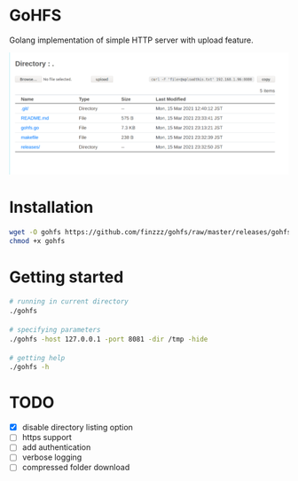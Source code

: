 # GoHFS
Golang implementation of simple HTTP server with upload feature.  

![](ss.png)
  
# Installation
```bash
wget -O gohfs https://github.com/finzzz/gohfs/raw/master/releases/gohfs-linux-amd64
chmod +x gohfs
```

# Getting started
```bash
# running in current directory
./gohfs

# specifying parameters
./gohfs -host 127.0.0.1 -port 8081 -dir /tmp -hide

# getting help
./gohfs -h
```

# TODO
- [x] disable directory listing option
- [ ] https support
- [ ] add authentication
- [ ] verbose logging
- [ ] compressed folder download
